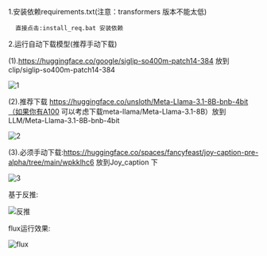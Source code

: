 1.安装依赖requirements.txt(注意：transformers 版本不能太低)

      直接点击:install_req.bat 安装依赖

2.运行自动下载模型(推荐手动下载)

  (1).https://huggingface.co/google/siglip-so400m-patch14-384 放到clip/siglip-so400m-patch14-384

![1](https://github.com/user-attachments/assets/16fff9e2-2109-44fc-8536-b0fe419bb433)


  (2).推荐下载 https://huggingface.co/unsloth/Meta-Llama-3.1-8B-bnb-4bit（如果你有A100 可以考虑下载meta-llama/Meta-Llama-3.1-8B）放到LLM/Meta-Llama-3.1-8B-bnb-4bit
  
![2](https://github.com/user-attachments/assets/ac20590b-2bf2-4768-af2e-860e3d8a31e3)


  (3).必须手动下载:https://huggingface.co/spaces/fancyfeast/joy-caption-pre-alpha/tree/main/wpkklhc6   放到Joy_caption 下

 ![3](https://github.com/user-attachments/assets/237dd9fd-1c37-40cc-a287-086cf5618b6e)


基于反推:

![反推](https://github.com/user-attachments/assets/095b252e-9dcd-49aa-94d6-e93671b39767)

flux运行效果:

![flux](https://github.com/user-attachments/assets/96fdcf19-a606-4c66-9629-e80094c20507)



